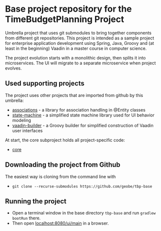 # Base project repository for the TimeBudgetPlanning Project
Umbrella project that uses git submodules to bring together components
from different git repositories. This project is intended as a sample
project for enterprise application development using Spring, Java, Groovy
and (at least in the beginning) Vaadin in a master course in computer science.

The project evolution starts with a monolithic design, then splits it into 
microservices.
The UI will migrate to a separate microservice when project evolves.

## Used supporting projects
The project uses other projects that are imported from github by this umbrella:
* [associations](https://github.com/geobe/associations) - a library for association 
handling in @Entity classes
* [state-machine](https://github.com/geobe/state-machine) - a simplified state machine
library used for UI behavior modeling
* [vaadin-builder](https://github.com/geobe/vaadin-builder) - a Groovy builder for
simplified construction of Vaadin user interfaces

At start, the core subproject holds all project-specific code:
* [core](https://github.com/geobe/tbp-core)
## Downloading the project from Github
The easiest way is cloning from the command line with 
* `git clone --recurse-submodules https://github.com/geobe/tbp-base`
## Running the project
* Open a terminal window in the base directory `tbp-base` and run `gradlew bootRun` there.
* Then open [localhost:8080/ui/main](http://localhost:8080/ui/main) in a browser.
